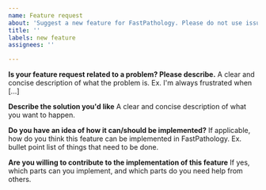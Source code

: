 ```yaml
---
name: Feature request
about: 'Suggest a new feature for FastPathology. Please do not use issues for questions. Use discussions Q&A https://github.com/AICAN-Research/FAST-Pathology/discussions/new?category=q-a instead.'
title: ''
labels: new feature
assignees: ''

---
```


**Is your feature request related to a problem? Please describe.**
A clear and concise description of what the problem is. Ex. I'm always frustrated when [...]

**Describe the solution you'd like**
A clear and concise description of what you want to happen.

**Do you have an idea of how it can/should be implemented?**
If applicable, how do you think this feature can be implemented in FastPathology.
Ex. bullet point list of things that need to be done.

**Are you willing to contribute to the implementation of this feature**
If yes, which parts can you implement, and which parts do you need help from others.